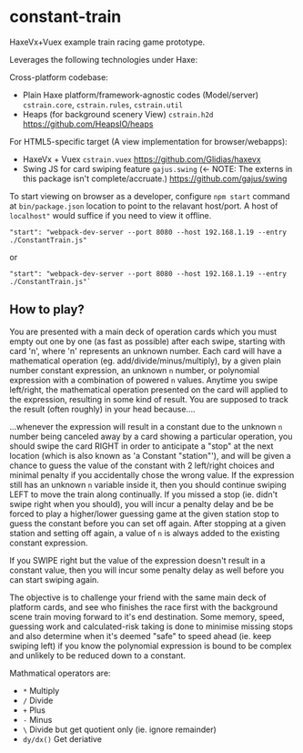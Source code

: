 # constant-train

HaxeVx+Vuex example train racing game prototype.

Leverages the following technologies under Haxe:
	
Cross-platform codebase:

- Plain Haxe platform/framework-agnostic codes (Model/server) `cstrain.core`,  `cstrain.rules`,  `cstrain.util` 
- Heaps (for background scenery View)  `cstrain.h2d` https://github.com/HeapsIO/heaps

For HTML5-specific target (A view implementation for browser/webapps):
	
- HaxeVx + Vuex `cstrain.vuex`  https://github.com/Glidias/haxevx
- Swing JS for card swiping feature `gajus.swing`  (<- NOTE: The externs in this package isn't complete/accruate.) https://github.com/gajus/swing 

To start viewing on browser as a developer, configure `npm start` command at `bin/package.json` location to point to the relavant host/port. A host of `localhost"` would suffice if you need to view it offline. 

	"start": "webpack-dev-server --port 8080 --host 192.168.1.19 --entry ./ConstantTrain.js"

or

	"start": "webpack-dev-server --port 8080 --host 192.168.1.19 --entry ./ConstantTrain.js"`
	
	
## How to play?

You are presented with a main deck of operation cards which you must empty out one by one (as fast as possible) after each swipe, starting with card 'n', where 'n' represents an unknown number. Each card will have a mathematical operation (eg. add/divide/minus/multiply), by a given plain number constant expression, an unknown `n` number, or polynomial expression with a combination of powered `n` values. Anytime you swipe left/right, the mathematical operation presented on the card will applied to the expression, resulting in some kind of result. You are supposed to track the result (often roughly) in your head because....

...whenever the expression will result in a constant due to the unknown `n` number being canceled away by a card showing a particular operation, you should swipe the card RIGHT in order to anticipate a "stop" at the next location (which is also known as 'a Constant "station"'), and will be given a chance to guess the value of the constant with 2 left/right choices and minimal penalty if you accidentally chose the wrong value. If the expression still has an unknown `n` variable inside it, then you should continue swiping LEFT to move the train along continually. If you missed a stop (ie. didn't swipe right when you should), you will incur a penalty delay and be  be forced to play a higher/lower guessing game at the given station stop to guess the constant before you can set off again. After stopping at a given station and setting off again, a value of `n` is always added to the existing constant expression.  

If you SWIPE right but the value of the expression doesn't result in a constant  value, then you will incur some penalty delay as well before you can start swiping again.

The objective is to challenge your friend with the same main deck of platform cards, and see who finishes the race first with the background scene train moving forward to it's end destination. Some memory, speed,  guessing work and calculated-risk taking is done to minimise missing stops and also determine when it's deemed "safe" to speed ahead (ie. keep swiping left) if you know the  polynomial expression is bound to be complex and unlikely to be reduced down to a constant.

Mathmatical operators are:
	
- `*` Multiply
- `/` Divide
- `+` Plus
- `-` Minus
- `\` Divide but get quotient only (ie. ignore remainder)
- `dy/dx()` Get deriative 

